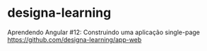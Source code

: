# designa-learning
Aprendendo Angular #12: Construindo uma aplicação single-page https://github.com/designa-learning/app-web
